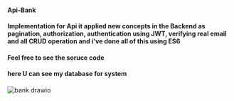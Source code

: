 #### Api-Bank

#### Implementation for Api it applied new concepts in the Backend as pagination, authorization, authentication using JWT, verifying real email and  all CRUD operation and i've done all of this using ES6
#### Feel free to see the soruce code 

#### here U can see my database for system
#### 
![bank drawio](https://user-images.githubusercontent.com/108696087/233119416-26578935-3b0c-4ba7-9a5b-e37a72ca5fe2.png)
